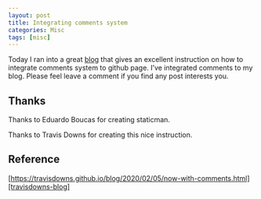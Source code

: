 ```yaml
---
layout: post
title: Integrating comments system
categories: Misc
tags: [misc]
---
```


Today I ran into a great [blog][travisdowns-blog] that gives an excellent instruction on how to integrate comments system to github page. I’ve integrated comments to my blog. Please feel leave a comment if you find any post interests you.

## Thanks

Thanks to Eduardo Boucas for creating staticman.

Thanks to Travis Downs for creating this nice instruction.

## Reference

[https://travisdowns.github.io/blog/2020/02/05/now-with-comments.html][travisdowns-blog]

[travisdowns-blog]:https://travisdowns.github.io/blog/2020/02/05/now-with-comments.html